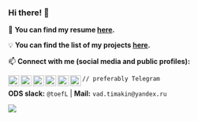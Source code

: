 ### Hi there! 👋

:dart: **You can find my resume [here](https://drive.google.com/file/d/1lQcUwtA7kHr9YniO9zlIfd3GwBfRE98G/view?usp=sharing).**

:bulb: **You can find the list of my projects [here](https://github.com/t0efL/t0efL/blob/master/projects_guide.md).**  

📫 **Connect with me (social media and public profiles):** 

[<img align="left" alt="codeSTACKr.com" width="22px" src="https://cdn.jsdelivr.net/npm/simple-icons@v3/icons/telegram.svg" />][telegram]
[<img align="left" alt="codeSTACKr.com" width="22px" src="https://cdn.jsdelivr.net/npm/simple-icons@v3/icons/kaggle.svg" />][kaggle]
[<img align="left" alt="codeSTACKr | YouTube" width="22px" src="https://cdn.jsdelivr.net/npm/simple-icons@v3/icons/discord.svg" />][discord]
[<img align="left" alt="codeSTACKr | Twitter" width="22px" src="https://cdn.jsdelivr.net/npm/simple-icons@v3/icons/twitter.svg" />][twitter] 
[<img align="left" alt="codeSTACKr.com" width="22px" src="https://cdn.jsdelivr.net/npm/simple-icons@v3/icons/linkedin.svg" />][linkedin]
[<img align="left" alt="codeSTACKr.com" width="22px" src="https://cdn.jsdelivr.net/npm/simple-icons@v3/icons/leetcode.svg" />][leetcode]

`// preferably Telegram`
  
**ODS slack:** `@toefL` | **Mail:** `vad.timakin@yandex.ru`

[kaggle]: https://www.kaggle.com/vadimtimakin
[twitter]: https://twitter.com/de_toefL
[telegram]: https://t.me/t0efL
[discord]: https://discord.com/users/428140617495871489
[linkedin]: https://www.linkedin.cn/in/vadim-timakin-6298b91b6/
[leetcode]: https://leetcode.com/toefL/

![](https://road-to-kaggle-grandmaster.vercel.app/api/badges/vadimtimakin/competitions)
